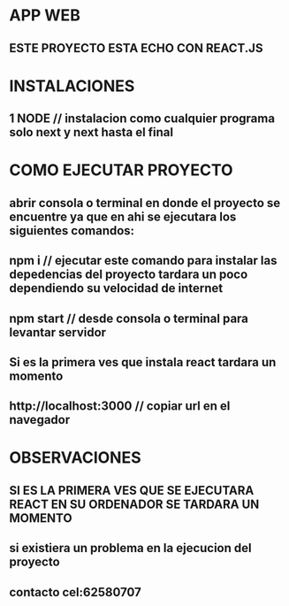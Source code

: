 # APP WEB
## ESTE PROYECTO ESTA ECHO CON REACT.JS

# INSTALACIONES
## 1 NODE // instalacion como cualquier programa solo next y next hasta el final


# COMO EJECUTAR PROYECTO
## abrir consola o terminal en donde el proyecto se encuentre ya que en ahi se ejecutara los siguientes comandos:
## npm i  //  ejecutar este comando para instalar las depedencias del proyecto tardara un poco dependiendo su velocidad de internet
## npm start  // desde consola o terminal  para levantar servidor
## Si es la primera ves que instala react tardara un momento
## http://localhost:3000  // copiar url en el navegador

# OBSERVACIONES
## SI ES LA PRIMERA VES QUE SE EJECUTARA REACT EN SU ORDENADOR SE TARDARA UN MOMENTO
## si existiera un problema en la ejecucion del proyecto 
## contacto cel:62580707







